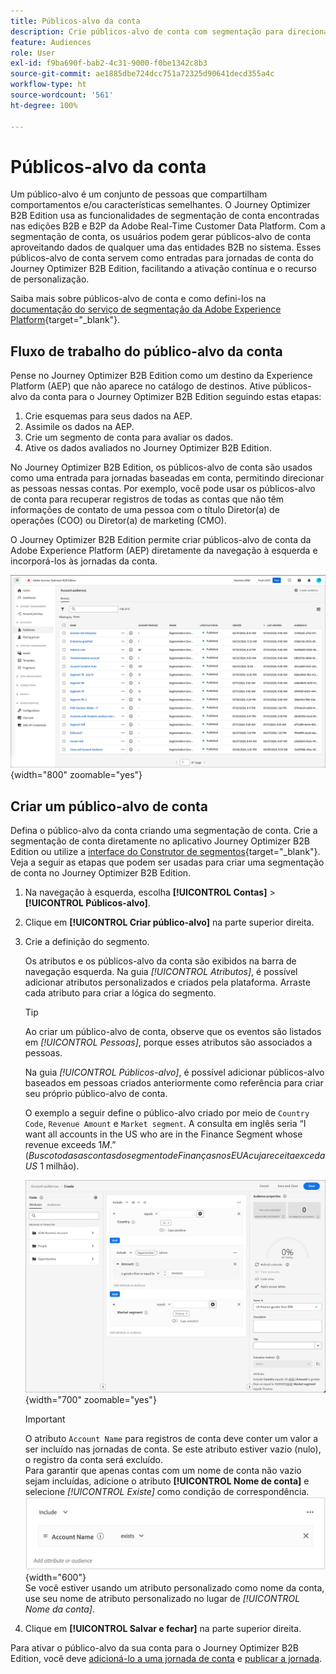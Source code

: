 ```yaml
---
title: Públicos-alvo da conta
description: Crie públicos-alvo de conta com segmentação para direcionar contas específicas e habilitar jornadas personalizadas com base na conta no Journey Optimizer B2B Edition.
feature: Audiences
role: User
exl-id: f9ba690f-bab2-4c31-9000-f0be1342c8b3
source-git-commit: ae1885dbe724dcc751a72325d90641decd355a4c
workflow-type: ht
source-wordcount: '561'
ht-degree: 100%

---
```


# Públicos-alvo da conta

Um público-alvo é um conjunto de pessoas que compartilham comportamentos e/ou características semelhantes. O Journey Optimizer B2B Edition usa as funcionalidades de segmentação de conta encontradas nas edições B2B e B2P da Adobe Real-Time Customer Data Platform. Com a segmentação de conta, os usuários podem gerar públicos-alvo de conta aproveitando dados de qualquer uma das entidades B2B no sistema. Esses públicos-alvo de conta servem como entradas para jornadas de conta do Journey Optimizer B2B Edition, facilitando a ativação contínua e o recurso de personalização.

Saiba mais sobre públicos-alvo de conta e como defini-los na [documentação do serviço de segmentação da Adobe Experience Platform](https://experienceleague.adobe.com/pt-br/docs/experience-platform/segmentation/types/account-audiences){target="_blank"}.

## Fluxo de trabalho do público-alvo da conta

Pense no Journey Optimizer B2B Edition como um destino da Experience Platform (AEP) que não aparece no catálogo de destinos. Ative públicos-alvo da conta para o Journey Optimizer B2B Edition seguindo estas etapas:

1. Crie esquemas para seus dados na AEP.
1. Assimile os dados na AEP.
1. Crie um segmento de conta para avaliar os dados.
1. Ative os dados avaliados no Journey Optimizer B2B Edition.

No Journey Optimizer B2B Edition, os públicos-alvo de conta são usados como uma entrada para jornadas baseadas em conta, permitindo direcionar as pessoas nessas contas. Por exemplo, você pode usar os públicos-alvo de conta para recuperar registros de todas as contas que não têm informações de contato de uma pessoa com o título Diretor(a) de operações (COO) ou Diretor(a) de marketing (CMO).

O Journey Optimizer B2B Edition permite criar públicos-alvo de conta da Adobe Experience Platform (AEP) diretamente da navegação à esquerda e incorporá-los às jornadas da conta.

![Acessar públicos-alvo da conta](./assets/account-audiences-browse.png){width="800" zoomable="yes"}

## Criar um público-alvo de conta

Defina o público-alvo da conta criando uma segmentação de conta. Crie a segmentação de conta diretamente no aplicativo Journey Optimizer B2B Edition ou utilize a [interface do Construtor de segmentos](https://experienceleague.adobe.com/pt-br/docs/experience-platform/segmentation/ui/segment-builder){target="_blank"}. Veja a seguir as etapas que podem ser usadas para criar uma segmentação de conta no Journey Optimizer B2B Edition.

1. Na navegação à esquerda, escolha **[!UICONTROL Contas]** > **[!UICONTROL Públicos-alvo]**.

1. Clique em **[!UICONTROL Criar público-alvo]** na parte superior direita.

1. Crie a definição do segmento.

   Os atributos e os públicos-alvo da conta são exibidos na barra de navegação esquerda. Na guia _[!UICONTROL Atributos]_, é possível adicionar atributos personalizados e criados pela plataforma. Arraste cada atributo para criar a lógica do segmento.

   >[!TIP]
   >
   >Ao criar um público-alvo de conta, observe que os eventos são listados em _[!UICONTROL Pessoas]_, porque esses atributos são associados a pessoas.<br/>
   >
   >Na guia _[!UICONTROL Públicos-alvo]_, é possível adicionar públicos-alvo baseados em pessoas criados anteriormente como referência para criar seu próprio público-alvo de conta.

   O exemplo a seguir define o público-alvo criado por meio de `Country Code`, `Revenue Amount` e `Market segment`. A consulta em inglês seria “I want all accounts in the US who are in the Finance Segment whose revenue exceeds $1M.” (Busco todas as contas do segmento de Finanças nos EUA cuja receita exceda US$ 1 milhão).

   ![Exemplo do construtor de segmentos de público-alvo da conta](./assets/audience-segment-builder-US-finance-1M.png){width="700" zoomable="yes"}
   <br/>

   >[!IMPORTANT]
   >
   >O atributo `Account Name` para registros de conta deve conter um valor a ser incluído nas jornadas de conta. Se este atributo estiver vazio (nulo), o registro da conta será excluído.<br/>
   >Para garantir que apenas contas com um nome de conta não vazio sejam incluídas, adicione o atributo **[!UICONTROL Nome de conta]** e selecione _[!UICONTROL Existe]_ como condição de correspondência.<br/>
   >![O atributo Nome da conta existe](./assets/audience-segment-builder-account-name-exists.png){width="600"}
   ><br/>Se você estiver usando um atributo personalizado como nome da conta, use seu nome de atributo personalizado no lugar de _[!UICONTROL Nome da conta]_.

1. Clique em **[!UICONTROL Salvar e fechar]** na parte superior direita.

Para ativar o público-alvo da sua conta para o Journey Optimizer B2B Edition, você deve [adicioná-lo a uma jornada de conta](../journeys/journey-overview.md#add-the-account-audience-for-your-journey) e [publicar a jornada](../journeys/journey-overview.md).

